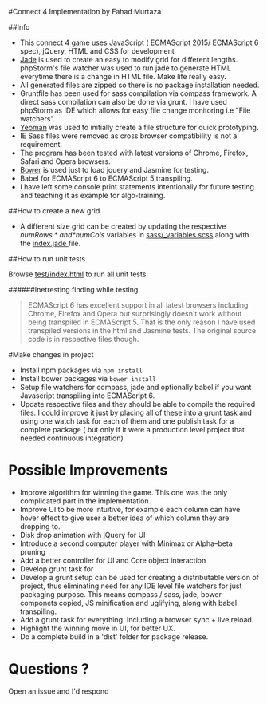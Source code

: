 #Connect 4 
Implementation by Fahad Murtaza

##Info

* This connect 4 game uses JavaScript ( ECMAScript 2015/ ECMAScript 6 spec), jQuery, HTML and CSS for development
* [Jade](http://jade-lang.com/) is used to create an easy to modify grid for different lengths. phpStorm's file watcher was used to run jade to generate HTML everytime there is a change in HTML file. Make life really easy.
* All generated files are zipped so there is no package installation needed.
* Gruntfile has been used for sass compilation via compass framework. A direct sass compilation can also be done via grunt. I have used phpStorm as IDE which allows for easy file change monitoring i.e "File watchers". 
* [Yeoman](http://yeoman.io/) was used to initially create a file structure for quick prototyping.
* IE Sass files were removed as cross browser compatibility is not a requirement.
* The program has been tested with latest versions of Chrome, Firefox, Safari and Opera browsers. 
* [Bower](http://bower.io) is used just to load jquery and Jasmine for testing.
* Babel for ECMAScript 6 to ECMAScript 5 transpiling.
* I have left some console print statements intentionally for future testing and teaching it as example for algo-training.

##How to create a new grid
* A different size grid can be created by updating the respective *$numRows* and *$numCols* variables in [sass/_variables.scss](sass/_variables.scss) along with the [index.jade ](index.jade ) file. 

##How to run unit tests

Browse [test/index.html](test/index.html) to run all unit tests. 

######Inetresting finding while testing
> 
> ECMAScript 6 has excellent support in all latest browsers including Chrome, Firefox and Opera but surprisingly doesn't work without being transpiled in ECMAScript 5. That is the only reason I have used transpiled versions in the html and Jasmine tests. The original source code is in respective files though.

#Make changes in project

* Install npm packages via `npm install`
* Install bower packages via `bower install`
* Setup file watchers for compass, jade and optionally babel if you want Javascript transpiling into ECMAScript 6. 
* Update respective files and they should be able to compile the required files. I could improve it just by placing all of these into a grunt task and using one watch task for each of them and one publish task for a complete package ( but only if it were a production level project that needed continuous integration)

# Possible Improvements

* Improve algorithm for winning the game. This one was the only complicated part in the implementation. 
* Improve UI to be more intuitive, for example each column can have hover effect to give user a better  idea of which column they are dropping to. 
* Disk drop animation with jQuery for UI
* Introduce a second computer player with Minimax or Alpha–beta pruning
* Add a better controller for UI and Core object interaction
* Develop grunt task for 
* Develop a grunt setup can be used for creating a distributable version of project, thus eliminating need for any IDE level file watchers for just packaging purpose. This means compass / sass, jade, bower componets copied, JS minification and uglifying, along with babel transpiling.
* Add a grunt task for everything. Including a browser sync + live reload.
* Highlight the winning move in UI, for better UX.
* Do a complete build in a 'dist' folder for package release.

# Questions ?

Open an issue and I'd respond 